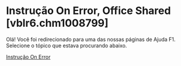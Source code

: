 
# Instrução On Error, Office Shared [vblr6.chm1008799]

Olá! Você foi redirecionado para uma das nossas páginas de Ajuda F1. Selecione o tópico que estava procurando abaixo.

[Instrução On Error](http://msdn.microsoft.com/library/5f723da4-34bd-0a29-11b6-f6986d701570%28Office.15%29.aspx)
